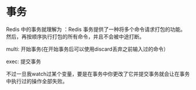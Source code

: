 # 事务

Redis 中的事务就理解为 ：Redis 事务提供了一种将多个命令请求打包的功能。然后，再按顺序执行打包的所有命令，并且不会被中途打断。

multi: 开始事务(在开始事务后可以使用discard丢弃之前输入过的命令）

exec: 提交事务

不过一旦我watch过某个变量，要是在事务中你更改了它并提交事务就会让在事务中执行过的操作全部失败。
